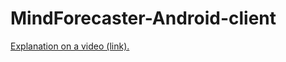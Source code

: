 # MindForecaster-Android-client


[Explanation on a video (link). ](http://nsl.inha.ac.kr/wikipages/files/paper348vf.mp4)
